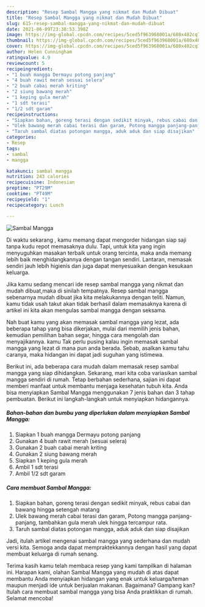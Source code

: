 ```yaml
---
description: "Resep Sambal Mangga yang nikmat dan Mudah Dibuat"
title: "Resep Sambal Mangga yang nikmat dan Mudah Dibuat"
slug: 615-resep-sambal-mangga-yang-nikmat-dan-mudah-dibuat
date: 2021-06-09T23:38:53.398Z
image: https://img-global.cpcdn.com/recipes/5ced5f963968001a/680x482cq70/sambal-mangga-foto-resep-utama.jpg
thumbnail: https://img-global.cpcdn.com/recipes/5ced5f963968001a/680x482cq70/sambal-mangga-foto-resep-utama.jpg
cover: https://img-global.cpcdn.com/recipes/5ced5f963968001a/680x482cq70/sambal-mangga-foto-resep-utama.jpg
author: Helen Cunningham
ratingvalue: 4.9
reviewcount: 5
recipeingredient:
- "1 buah mangga Dermayu potong panjang"
- "4 buah rawit merah sesuai selera"
- "2 buah cabai merah kriting"
- "2 siung bawang merah"
- "1 keping gula merah"
- "1 sdt terasi"
- "1/2 sdt garam"
recipeinstructions:
- "Siapkan bahan, goreng terasi dengan sedikit minyak, rebus cabai dan bawang hingga setengah matang"
- "Ulek bawang merah cabai terasi dan garam, Potong mangga panjang-panjang, tambahkan gula merah ulek hingga tercampur rata."
- "Taruh sambal diatas potongan mangga, aduk aduk dan siap disajikan"
categories:
- Resep
tags:
- sambal
- mangga

katakunci: sambal mangga 
nutrition: 243 calories
recipecuisine: Indonesian
preptime: "PT29M"
cooktime: "PT49M"
recipeyield: "1"
recipecategory: Lunch

---
```



![Sambal Mangga](https://img-global.cpcdn.com/recipes/5ced5f963968001a/680x482cq70/sambal-mangga-foto-resep-utama.jpg)

Di waktu  sekarang , kamu memang dapat mengorder hidangan siap saji tanpa kudu repot memasaknya dulu. Tapi, untuk kita yang ingin menyuguhkan masakan terbaik untuk orang tercinta, maka anda memang lebih baik menghidangkannya dengan tangan sendiri. Lantaran, memasak sendiri jauh lebih higienis dan juga dapat menyesuaikan dengan kesukaan keluarga.

Jika kamu sedang mencari ide resep sambal mangga yang nikmat dan mudah dibuat,maka di sinilah tempatnya. Resep sambal mangga  sebenarnya mudah dibuat jika kita melakukannya dengan teliti. Namun, kamu tidak usah takut akan tidak berhasil dalam memasaknya 
karena di artikel ini kita akan mengulas sambal mangga dengan seksama.  



Nah buat kamu yang akan memasak sambal mangga yang lezat, ada beberapa tahap yang bisa dikerjakan, mulai dari memilih jenis bahan, kemudian pemilihan bahan segar, hingga cara mengolah dan menyajikannya. kamu Tak perlu pusing kalau ingin memasak sambal mangga yang lezat di mana pun anda berada. Sebab, asalkan kamu  tahu caranya, maka hidangan ini dapat jadi suguhan yang istimewa.

Berikut ini, ada beberapa cara mudah dalam memasak resep sambal mangga yang siap dihidangkan. Sekarang, mari kita coba variasikan sambal mangga sendiri di rumah. Tetap berbahan sederhana, sajian ini dapat memberi manfaat untuk membantu menjaga kesehatan tubuh kita. Anda bisa menyiapkan Sambal Mangga menggunakan 7 jenis bahan dan 3 tahap pembuatan. Berikut ini langkah-langkah untuk menyiapkan hidangannya.

<!--inarticleads1-->

##### Bahan-bahan dan bumbu yang diperlukan dalam menyiapkan Sambal Mangga:

1. Siapkan 1 buah mangga Dermayu potong panjang
1. Gunakan 4 buah rawit merah (sesuai selera)
1. Gunakan 2 buah cabai merah kriting
1. Gunakan 2 siung bawang merah
1. Siapkan 1 keping gula merah
1. Ambil 1 sdt terasi
1. Ambil 1/2 sdt garam




<!--inarticleads2-->

##### Cara membuat Sambal Mangga:

1. Siapkan bahan, goreng terasi dengan sedikit minyak, rebus cabai dan bawang hingga setengah matang
1. Ulek bawang merah cabai terasi dan garam, Potong mangga panjang-panjang, tambahkan gula merah ulek hingga tercampur rata.
1. Taruh sambal diatas potongan mangga, aduk aduk dan siap disajikan




Jadi, itulah artikel mengenai  sambal mangga  yang sederhana dan mudah versi kita. Semoga anda dapat mempraktekkannya dengan hasil yang dapat membuat keluarga di rumah senang. 

Terima kasih kamu telah membaca resep yang kami tampilkan di halaman ini. Harapan kami, olahan  Sambal Mangga yang mudah di atas dapat membantu Anda menyiapkan hidangan yang enak untuk keluarga/teman maupun menjadi ide untuk berjualan makanan. Bagaimana? Gampang kan? Itulah cara membuat sambal mangga yang bisa Anda praktikkan di rumah. Selamat mencoba!

